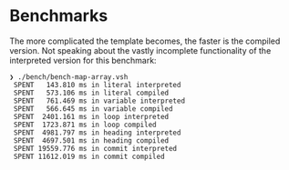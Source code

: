 # Benchmarks

The more complicated the template becomes, the faster is the compiled version. Not speaking about the vastly incomplete functionality of the interpreted version for this benchmark:

    ❯ ./bench/bench-map-array.vsh
     SPENT   143.810 ms in literal interpreted
     SPENT   573.106 ms in literal compiled
     SPENT   761.469 ms in variable interpreted
     SPENT   566.645 ms in variable compiled
     SPENT  2401.161 ms in loop interpreted
     SPENT  1723.871 ms in loop compiled
     SPENT  4981.797 ms in heading interpreted
     SPENT  4697.501 ms in heading compiled
     SPENT 19559.776 ms in commit interpreted
     SPENT 11612.019 ms in commit compiled
